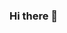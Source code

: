 ### Hi there 👋

<!--
**annymorais08/annymorais08** is a ✨ _special_ ✨ repository because its `README.md` (this file) appears on your GitHub profile.

Here are some ideas to get you started:

- 🔭 Atualmente estou estudando no colégio Amálio Pinheiro
- 🌱 Atualmente estou aprendendo sobre JS.
- 🤔 Estou procurando aprender mais sobre programação
- 📫 Para entrar em contato comigo: anny.morais.pinheiro@escola.pr.gov.br
- ⚡ Fun fact: ...
-->
